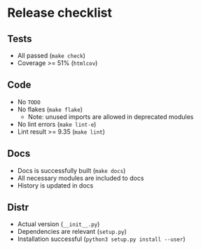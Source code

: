 # Release checklist

## Tests

* All passed (`make check`)
* Coverage >= 51% (`htmlcov`)

## Code

* No `TODO`
* No flakes (`make flake`)
  - Note: unused imports are allowed in deprecated modules
* No lint errors (`make lint-e`)
* Lint result >= 9.35 (`make lint`)

## Docs

* Docs is successfully built (`make docs`)
* All necessary modules are included to docs
* History is updated in docs

## Distr

* Actual version  (`__init__.py`)
* Dependencies are relevant (`setup.py`)
* Installation successful (`python3 setup.py install --user`)
